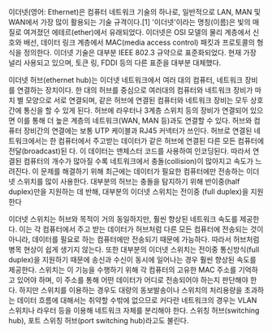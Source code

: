
이더넷(영어: Ethernet)은 컴퓨터 네트워크 기술의 하나로, 일반적으로 LAN, MAN 및 WAN에서 가장 많이 활용되는 기술 
규격이다.[1] '이더넷'이라는 명칭(이름)은 빛의 매질로 여겨졌던 에테르(ether)에서 유래되었다. 이더넷은 OSI 모델의 
물리 계층에서 신호와 배선, 데이터 링크 계층에서 MAC(media access control) 패킷과 프로토콜의 형식을 정의한다. 
이더넷 기술은 대부분 IEEE 802.3 규약으로 표준화되었다. 현재 가장 널리 사용되고 있으며, 토큰 링, FDDI 등의 다른 
표준을 대부분 대체했다.

이더넷 허브(ethernet hub)는 이더넷 네트워크에서 여러 대의 컴퓨터, 네트워크 장비를 연결하는 장치이다. 
한 대의 허브를 중심으로 여러대의 컴퓨터와 네트워크 장비가 마치 별 모양으로 서로 연결되며, 같은 허브에 연결된 
컴퓨터와 네트워크 장비는 모두 상호 간에 통신을 할 수 있게 된다. 허브에 라우터나 3계층 스위치 등의 장비가 연결되어 
있으면 이를 통해 더 높은 계층의 네트워크(WAN, MAN 등)과도 연결할 수 있다. 허브와 컴퓨터 장비간의 연결에는 보통 
UTP 케이블과 RJ45 커넥터가 쓰인다.
허브로 연결된 네트워크에서는 한 컴퓨터에서 주고받는 데이터가 같은 허브에 연결된 다른 모든 컴퓨터에 전달(broadcast)된
다. 이 데이터는 맨체스터 코드를 사용하여 인코딩된다. 따라서 연결된 컴퓨터의 개수가 많아질 수록 네트워크에서 충돌(collision)이 많아지고 속도가 느려진다. 이 문제를 해결하기 위해 최근에는 데이터가 필요한 컴퓨터에만 전송하는 이더넷 스위치를 많이 사용한다.
대부분의 허브는 충돌을 탐지하기 위해 반이중(half duplex)만을 지원하는 데 반해, 대부분의 이더넷 스위치는 전이중
(full duplex)을 지원한다

이더넷 스위치는 허브와 목적이 거의 동일하지만, 훨씬 향상된 네트워크 속도를 제공한다. 이는 각 컴퓨터에서 주고 받는 
데이터가 허브처럼 다른 모든 컴퓨터에 전송되는 것이 아니라, 데이터를 필요로 하는 컴퓨터에만 전송되기 때문에 가능하다. 
따라서 허브처럼 병목 현상이 쉽게 생기지 않는다. 또한 대부분의 이더넷 스위치는 전이중 통신방식(full duplex)을 
지원하기 때문에 송신과 수신이 동시에 일어나는 경우 훨씬 향상된 속도를 제공한다.
스위치는 이 기능을 수행하기 위해 각 컴퓨터의 고유한 MAC 주소를 기억하고 있어야 하며, 이 주소를 통해 어떤 데이터가 
어디로 전송되어야 하는지 판단해야 한다.
하지만 스위치를 이용하는 경우도 대량의 동보발송이나 스위치의 처리용량을 초과하는 데이터 흐름에 대해서는 취약할
수밖에 없으므로 커다란 네트워크의 경우는 VLAN 스위치나 라우터 등을 이용해 네트워크 자체를 분리해야 한다.
스위칭 허브(switching hub), 포트 스위칭 허브(port switching hub)라고도 불린다.

